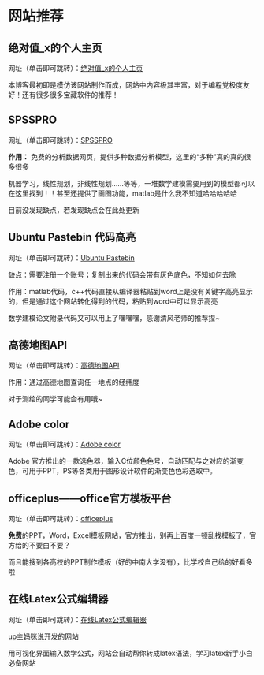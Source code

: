# 网站推荐

## 绝对值_x的个人主页

网址（单击即可跳转）：[绝对值_x的个人主页](https://lxl66566.github.io/)

本博客最初即是模仿该网站制作而成，网站中内容极其丰富，对于编程党极度友好！还有很多很多宝藏软件的推荐！

## SPSSPRO

网址（单击即可跳转）：[SPSSPRO](https://www.spsspro.com/)

**作用：** 免费的分析数据网页，提供多种数据分析模型，这里的“多种”真的真的很多很多

机器学习，线性规划，非线性规划……等等，一堆数学建模需要用到的模型都可以在这里找到！！甚至还提供了画图功能，matlab是什么我不知道哈哈哈哈哈

目前没发现缺点，若发现缺点会在此处更新

## Ubuntu Pastebin 代码高亮

网址（单击即可跳转）：[Ubuntu Pastebin](https://pastebin.ubuntu.com/)

缺点：需要注册一个账号；复制出来的代码会带有灰色底色，不知如何去除

作用：matlab代码，c++代码直接从编译器粘贴到word上是没有关键字高亮显示的，但是通过这个网站转化得到的代码，粘贴到word中可以显示高亮

数学建模论文附录代码又可以用上了嘿嘿嘿，感谢清风老师的推荐捏~

## 高德地图API

网址（单击即可跳转）：[高德地图API](https://lbs.amap.com/tools/picker)

作用：通过高德地图查询任一地点的经纬度

对于测绘的同学可能会有用哦~

## Adobe color

网址（单击即可跳转）：[Adobe color](https://color.adobe.com/zh/create/color-wheel)

Adobe 官方推出的一款选色器，输入C位颜色色号，自动匹配与之对应的渐变色，可用于PPT，PS等各类用于图形设计软件的渐变色色彩选取中。

## officeplus——office官方模板平台

网址（单击即可跳转）：[officeplus](https://www.officeplus.cn/)

**免费**的PPT，Word，Excel模板网站，官方推出，别再上百度一顿乱找模板了，官方给的不要白不要？

而且能搜到各高校的PPT制作模板（好的中南大学没有），比学校自己给的好看多啦

## 在线Latex公式编辑器

网址（单击即可跳转）：[在线Latex公式编辑器](https://www.latexlive.com/)

up主[妈咪说](https://www.bilibili.com/video/BV14g4y1q7pb?spm_id_from=333.999.0.0)开发的网站

用可视化界面输入数学公式，网站会自动帮你转成latex语法，学习latex新手小白必备网站

